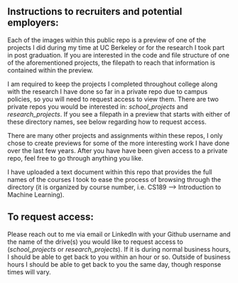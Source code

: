 ## **Instructions to recruiters and potential employers:**

Each of the images within this public repo is a preview of one of the projects I did during my time at UC Berkeley or for the research I took part in post graduation. If you are interested in the code and file structure of one of the aforementioned projects, the filepath to reach that information is contained within the preview. 

I am required to keep the projects I completed throughout college along with the research I have done so far in a private repo due to campus policies, so you will need to request access to view them. There are two private repos you would be interested in: *school_projects* and *research_projects*. If you see a filepath in a preview that starts with either of these directory names, see below regarding how to request access.

There are many other projects and assignments within these repos, I only chose to create previews for some of the more interesting work I have done over the last few years. After you have have been given access to a private repo, feel free to go through anything you like.

I have uploaded a text document within this repo that provides the full names of the courses I took to ease the process of browsing through the directory (it is organized by course number, i.e. CS189 --> Introduction to Machine Learning).

## **To request access:**

Please reach out to me via email or LinkedIn with your Github username and the name of the drive(s) you would like to request access to (*school_projects* or *research_projects*). If it is during normal business hours, I should be able to get back to you within an hour or so. Outside of business hours I should be able to get back to you the same day, though response times will vary.
